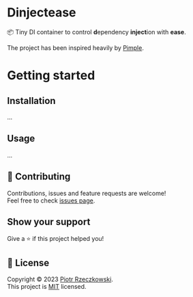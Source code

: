 # Dinjectease

📦 Tiny DI container to control **d**ependency **inject**ion with **ease**.

The project has been inspired heavily by [Pimple](https://github.com/silexphp/Pimple).

# Getting started

## Installation

...

## Usage

...

## 🤝 Contributing

Contributions, issues and feature requests are welcome!<br />
Feel free to check [issues page](https://github.com/rzeczkowskip/dinjectease/issues).

## Show your support

Give a ⭐️ if this project helped you!

## 📝 License

Copyright © 2023 [Piotr Rzeczkowski](https://github.com/rzeczkowskip).<br />
This project is [MIT](LICENSE) licensed.
